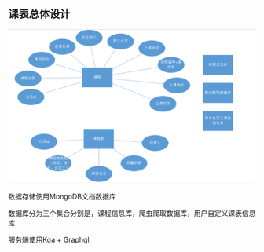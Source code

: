 ## 课表总体设计

![](2020071919461446SS.png)

数据存储使用MongoDB文档数据库

数据库分为三个集合分别是，课程信息库，爬虫爬取数据库，用户自定义课表信息库

服务端使用Koa + Graphql 